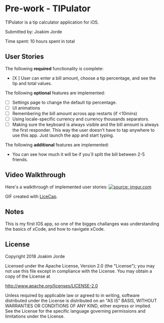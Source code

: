 # Pre-work - TIPulator

TIPulator is a tip calculator application for iOS.

Submitted by: Joakim Jorde

Time spent: 10 hours spent in total

## User Stories

The following **required** functionality is complete:

* [X ] User can enter a bill amount, choose a tip percentage, and see the tip and total values.

The following **optional** features are implemented:
* [ ] Settings page to change the default tip percentage.
* [ ] UI animations
* [ ] Remembering the bill amount across app restarts (if <10mins)
* [ ] Using locale-specific currency and currency thousands separators.
* [ ] Making sure the keyboard is always visible and the bill amount is always the first responder. This way the user doesn't have to tap anywhere to use this app. Just launch the app and start typing.

The following **additional** features are implemented:

- You can see how much it will be if you´ll split the bill between 2-5 friends.

## Video Walkthrough 

Here's a walkthrough of implemented user stories:
<a href="https://imgur.com/0yXxsOp"><img src="https://i.imgur.com/0yXxsOp.gif" title="source: imgur.com" /></a>

GIF created with [LiceCap](http://www.cockos.com/licecap/).

## Notes

This is my first IOS app, so one of the bigges challanges was understanding the basics of xCode, and how to navigate xCode. 

## License

Copyright 2018 Joakim Jorde

Licensed under the Apache License, Version 2.0 (the "License");
you may not use this file except in compliance with the License.
You may obtain a copy of the License at

http://www.apache.org/licenses/LICENSE-2.0

Unless required by applicable law or agreed to in writing, software
distributed under the License is distributed on an "AS IS" BASIS,
WITHOUT WARRANTIES OR CONDITIONS OF ANY KIND, either express or implied.
See the License for the specific language governing permissions and
limitations under the License.
